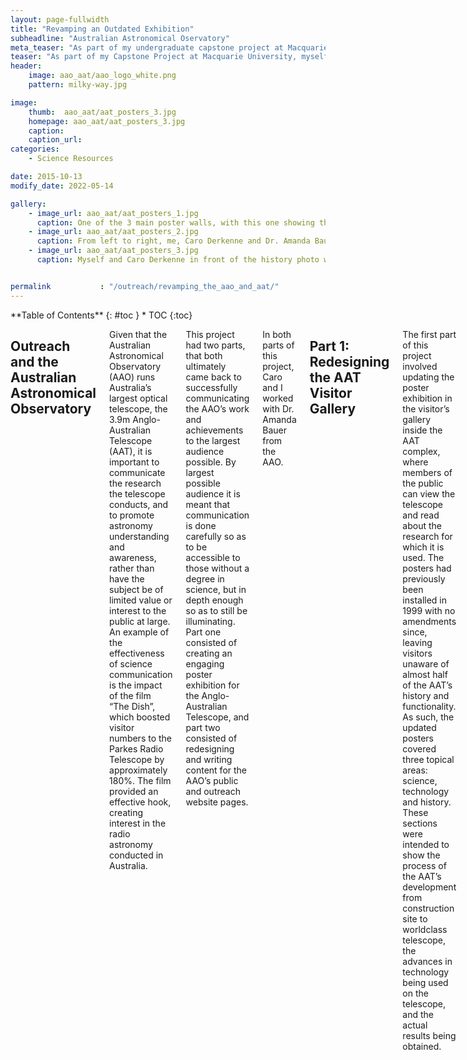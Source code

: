 ```yaml
---
layout: page-fullwidth
title: "Revamping an Outdated Exhibition"
subheadline: "Australian Astronomical Oservatory"
meta_teaser: "As part of my undergraduate capstone project at Macquarie University, myself and fellow student Caro Derkenne revamped the outreach resources for the Australian Astronomical Observatory. For our work done in this project we won the Judith Sachs Professional and Community Engagement (PACE) prize."
teaser: "As part of my Capstone Project at Macquarie University, myself and fellow student Caro Derkenne revamped the outreach resources for the Australian Astronomical Observatory. For our work done in this project we won the Judith Sachs Professional and Community Engagement (PACE) prize."
header:
    image: aao_aat/aao_logo_white.png
    pattern: milky-way.jpg

image:
    thumb:  aao_aat/aat_posters_3.jpg
    homepage: aao_aat/aat_posters_3.jpg
    caption:
    caption_url:
categories:
    - Science Resources 

date: 2015-10-13
modify_date: 2022-05-14

gallery:
    - image_url: aao_aat/aat_posters_1.jpg
      caption: One of the 3 main poster walls, with this one showing the technology that was developed at the AAT.
    - image_url: aao_aat/aat_posters_2.jpg
      caption: From left to right, me, Caro Derkenne and Dr. Amanda Bauer in front of of the technology poster wall.
    - image_url: aao_aat/aat_posters_3.jpg
      caption: Myself and Caro Derkenne in front of the history photo wall.


permalink           : "/outreach/revamping_the_aao_and_aat/"
---
```

<div class="row">
<div class="medium-4 medium-push-8 columns" markdown="1">
<div class="panel radius" markdown="1">
**Table of Contents**
{: #toc }
*  TOC
{:toc}
</div>
</div><!-- /.medium-4.columns -->

<div class="medium-8 medium-pull-4 columns" markdown="1">

## Outreach and the Australian Astronomical Observatory
Given that the Australian Astronomical Observatory (AAO) runs Australia’s largest optical telescope, the 3.9m Anglo-Australian Telescope (AAT), it is important to communicate the research the
telescope conducts, and to promote astronomy understanding and awareness, rather than have the subject be of limited value or interest to the public at large.
An example of the effectiveness of science communication is the impact of the film “The Dish”, which boosted visitor numbers to the Parkes Radio Telescope by approximately 180%. 
The film provided an effective hook, creating interest in the radio astronomy conducted in Australia.

This project had two parts, that both ultimately came back to successfully communicating the AAO’s
work and achievements to the largest audience possible. By largest possible audience it is meant that
communication is done carefully so as to be accessible to those without a degree in science, but in depth enough so as to still be illuminating. 
Part one consisted of creating an engaging poster exhibition for the Anglo-Australian Telescope, 
and part two consisted of redesigning and writing content for the AAO’s public and outreach website pages.

In both parts of this project, Caro and I worked with Dr. Amanda Bauer from the AAO.

## Part 1: Redesigning the AAT Visitor Gallery
The first part of this project involved updating the poster exhibition in the visitor’s gallery inside the AAT complex, 
where members of the public can view the telescope and read about the research for which it is used. 
The posters had previously been installed in 1999 with no amendments since, leaving visitors unaware of almost half of the AAT’s history and functionality. 
As such, the updated posters covered three topical areas: science, technology and history. 
These sections were intended to show the process of the AAT’s development from construction site to worldclass telescope, the advances in technology being used on the telescope, and the actual results being obtained.

### List of Posters
In total, we made 14 posters for the AAT which are listed below. You can see some of these posters in the gallery. 
- History Poster Wall
    - The Origins of the AAO Banner
    - The Anglo-Australian Telescope
    - Wambelong Fire
    - The Warrumbungles
    - The Timeline of the AAT

- Science Poster Wall
    - Supernova 1987a
    - Galactic Archaeology
    - Exoplanets
    - Plates to Spectroscopy
    - Galaxy Surveys
    - Dark Energy

- Technology Poster Wall
    - AAOmega & Hermies 
    - Optical Fibres
    - Dark Skies

## Part 2: AAO Public and Outreach Website Redesign 
The second part of the project delt with the reconstruction of the AAO public education and outreach web pages, with the aim of making them more informative and accessible to a wider audience. 
This largely consisted, aside from superficial design considerations, of creating content for the ‘We Get Asked That A Lot’ section and the newly developed ‘Glossary’ section.

Astronomy concepts were separated into two distinct pages based on their relevancy and complexity.
Fundamental definitions and concepts required to have a basic understanding of any of the website content were placed into the glossary section. 
For example, anyone venturing into astronomy reading would need to be familiar with terms such as ‘apparent magnitude’, ‘metallicity’ and ‘SNR’. 
These terms (and many others) were given simple, short definitions that explained the terms without using further astronomy related words. 
The glossary section is thus meant as a supplement to the main public website, so that readers can engage with the larger ideas expressed in content without being confused by terminology specific to astronomy.

The remaining concepts, deemed to be of a higher conceptual level, were placed in the FAQ section.
These concepts required a more detailed answer and often brought together a number of different ideas in astronomy: for example, an explanation of redshift requires an understanding of relative
velocity, light propagation and gravitational effects.

## Conclusions
The poster exhibition was successfully installed in the visitor gallery of the AAT, with initial positive feedback. 
The topics covered are thought to have provided a detailed overview of the scientific merit of the telescope, and hopefully garner interest for astronomy in general. 

This project provided the opportunity to engage with all levels of research and development at the AAO, from technology prototyping and design through to the data analysis and results of studies. 
Although the project had many hurdles that had to be overcome (including developing an understanding of graphic design, efficient planning and time management, learning the basics of html and css), we learnt a lot of valuable skills and has provided a valuable insight to the high level of astronomy being conducted within Australia.

## Gallery
{% include gallery %}

